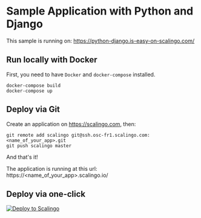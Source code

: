 # Sample Application with Python and Django

This sample is running on: https://python-django.is-easy-on-scalingo.com/

## Run locally with Docker

First, you need to have `Docker` and `docker-compose` installed.

```shell
docker-compose build
docker-compose up
```

## Deploy via Git

Create an application on https://scalingo.com, then:

```shell
git remote add scalingo git@ssh.osc-fr1.scalingo.com:<name_of_your_app>.git
git push scalingo master
```

And that's it!

The application is running at this url: https://<name_of_your_app>.scalingo.io/

## Deploy via one-click

[![Deploy to Scalingo](https://cdn.scalingo.com/deploy/button.svg)](https://dashboard.scalingo.com/deploy)
